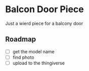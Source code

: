 # Balcon Door Piece

Just a wierd piece for a balcony door

## Roadmap

- [ ] get the model name
- [ ] find photo
- [ ] upload to the thingiverse
